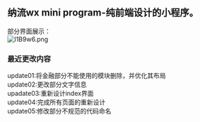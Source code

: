 ## 纳流wx mini program-纯前端设计的小程序。

部分界面展示：</br>
![l1B9w6.png](https://s2.ax1x.com/2019/12/31/l1B9w6.png)


### 最近更改内容
update01:将金融部分不能使用的模块删除，并优化其布局</br>
update02:更改部分文字信息</br>
upadate03:重新设计index界面</br>
update04:完成所有页面的重新设计</br>
update05:修改部分不规范的代码命名</br>





